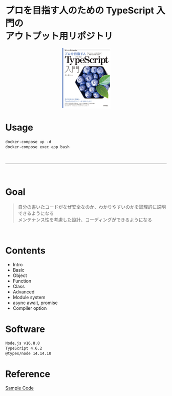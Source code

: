 # プロを目指す人のための TypeScript 入門の<br>アウトプット用リポジトリ

<div style="text-align: center;">
<img src="./book_img.jpg" width="30%" >
</div>

# Usage

```
docker-compose up -d
docker-compose exec app bash
```

<br>

---

<br>

# Goal

> 自分の書いたコードがなぜ安全なのか、わかりやすいのかを論理的に説明できるようになる \
> メンテナンス性を考慮した設計、コーディングができるようになる

<br>

# Contents

- Intro
- Basic
- Object
- Function
- Class
- Advanced
- Module system
- async await, promise
- Compiler option

# Software

```
Node.js v16.8.0
TypeScript 4.6.2
@types/node 14.14.10
```

# Reference

[Sample Code](https://gihyo.jp/book/2022/978-4-297-12747-3)
